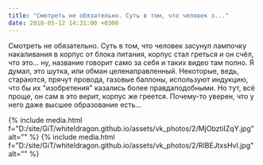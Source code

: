 ```yaml
---
title: "Смотреть не обязательно. Суть в том, что человек з..."
date: 2018-05-12 14:31:00 +0300
---
```


Смотреть не обязательно. Суть в том, что человек засунул лампочку накаливания в корпус от блока питания, корпус стал греться и он счёл, что это... ну, название говорит само за себя и таких видео там полно. Я думал, это шутка, или обман целенаправленный. Некоторые, ведь, стараются, прячут провода, газовые баллоны, используют индукцию, что бы их "изобретения" казались более правдаподобными. Но тут, всё проще, он сам в это верит, корпус же греется. Почему-то уверен, что у него даже высшее образование есть...


{% include media.html f="D:/site/GiT/whiteldragon.github.io/assets/vk_photos/2/MjObztiIZqY.jpg" alt="" %}
{% include media.html f="D:/site/GiT/whiteldragon.github.io/assets/vk_photos/2/RIBEJtxsHvI.jpg" alt="" %}
